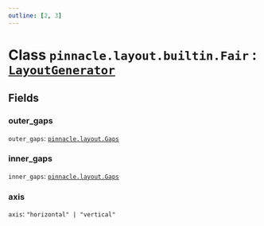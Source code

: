 ```yaml
---
outline: [2, 3]
---
```


# Class `pinnacle.layout.builtin.Fair` : <code><a href="/lua-reference/classes/LayoutGenerator">LayoutGenerator</a></code>




## Fields

### outer_gaps

`outer_gaps`: <code><a href="/lua-reference/aliases/pinnacle.layout.Gaps">pinnacle.layout.Gaps</a></code>



### inner_gaps

`inner_gaps`: <code><a href="/lua-reference/aliases/pinnacle.layout.Gaps">pinnacle.layout.Gaps</a></code>



### axis

`axis`: <code>"horizontal" | "vertical"</code>




